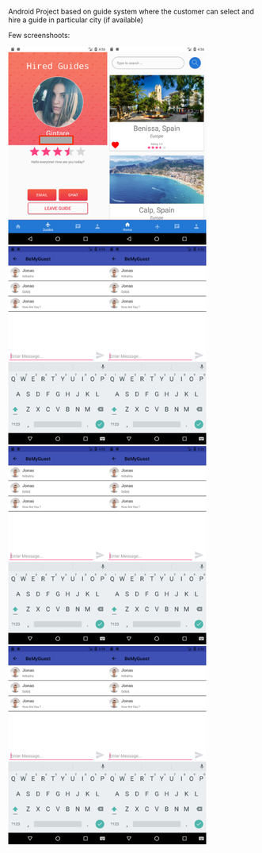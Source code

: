 Android Project based on guide system where the customer can select and hire a guide in particular city (if available) 

Few screenshoots:

<img src="Images/Screenshot_1532966176.png" height="400"><img src="Images/Screenshot_1532966188.png" height="400"><img src="Images/Screenshot_1532966206.png" height="400"><img src="Images/Screenshot_1532966206.png" height="400"><img src="Images/Screenshot_1532966206.png" height="400"><img src="Images/Screenshot_1532966206.png" height="400"><img src="Images/Screenshot_1532966206.png" height="400"><img src="Images/Screenshot_1532966206.png" height="400">

